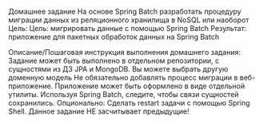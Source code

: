 Домашнее задание
На основе Spring Batch разработать процедуру миграции данных из реляционного хранилища в NoSQL или наоборот
Цель:
Цель: мигрировать данные с помощью Spring Batch
Результат: приложение для пакетных обработок данных на Spring Batch

Описание/Пошаговая инструкция выполнения домашнего задания:
Задание может быть выполнено в отдельном репозитории, с сущностями из ДЗ JPA и MongoDB.
Вы можете выбрать другую доменную модель
Не обязательно добавлять процесс миграции в веб-приложение. Приложение может быть оформлено в виде отдельной утилиты.
Используя Spring Batch, следите, чтобы связи сущностей сохранились.
Опционально: Сделать restart задачи с помощью Spring Shell.
Данное задание НЕ засчитывает предыдущие!